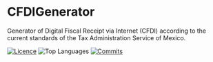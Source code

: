 # CFDIGenerator
Generator of Digital Fiscal Receipt via Internet (CFDI) according to the current standards of the Tax Administration Service of Mexico.

[![Licence](https://img.shields.io/github/license/yepizrene/cfdigenerator)](LICENSE.md)
![Top Languages](https://img.shields.io/github/languages/top/yepizrene/cfdigenerator)
[![Commits](https://img.shields.io/github/last-commit/yepizrene/cfdigenerator)](https://github.com/yepizrene/cfdigenerator/commits/main)

